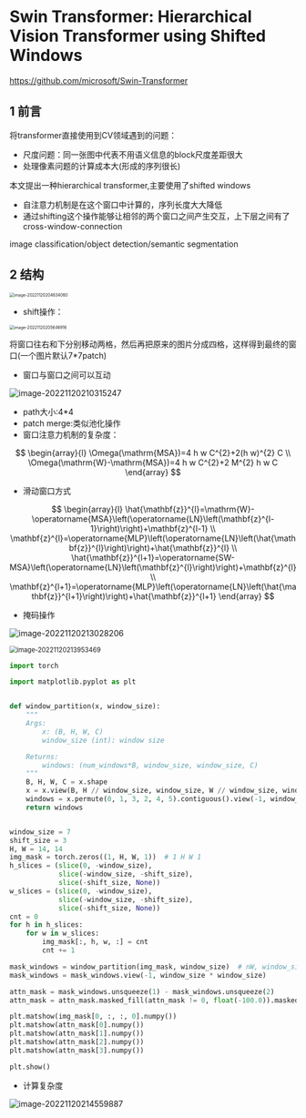 # Swin Transformer: Hierarchical Vision Transformer using Shifted Windows

https://github.com/microsoft/Swin-Transformer

## 1 前言

将transformer直接使用到CV领域遇到的问题：

- 尺度问题：同一张图中代表不用语义信息的block尺度差距很大
- 处理像素问题的计算成本大(形成的序列很长)

本文提出一种hierarchical transformer,主要使用了shifted windows

- 自注意力机制是在这个窗口中计算的，序列长度大大降低
- 通过shifting这个操作能够让相邻的两个窗口之间产生交互，上下层之间有了cross-window-connection

image classification/object detection/semantic segmentation

## 2 结构

<img src="C:\Users\jyh\AppData\Roaming\Typora\typora-user-images\image-20221120204634060.png" alt="image-20221120204634060" style="zoom:50%;" />

- shift操作：

<img src="C:\Users\jyh\AppData\Roaming\Typora\typora-user-images\image-20221120205646916.png" alt="image-20221120205646916" style="zoom:50%;" />

将窗口往右和下分别移动两格，然后再把原来的图片分成四格，这样得到最终的窗口(一个图片默认7*7patch)

- 窗口与窗口之间可以互动

![image-20221120210315247](C:\Users\jyh\AppData\Roaming\Typora\typora-user-images\image-20221120210315247.png)

- path大小:4*4
- patch merge:类似池化操作
- 窗口注意力机制的复杂度：

$$
\begin{array}{l}
\Omega(\mathrm{MSA})=4 h w C^{2}+2(h w)^{2} C \\
\Omega(\mathrm{W}-\mathrm{MSA})=4 h w C^{2}+2 M^{2} h w C
\end{array}
$$

- 滑动窗口方式

$$
\begin{array}{l}
\hat{\mathbf{z}}^{l}=\mathrm{W}-\operatorname{MSA}\left(\operatorname{LN}\left(\mathbf{z}^{l-1}\right)\right)+\mathbf{z}^{l-1} \\
\mathbf{z}^{l}=\operatorname{MLP}\left(\operatorname{LN}\left(\hat{\mathbf{z}}^{l}\right)\right)+\hat{\mathbf{z}}^{l} \\
\hat{\mathbf{z}}^{l+1}=\operatorname{SW-MSA}\left(\operatorname{LN}\left(\mathbf{z}^{l}\right)\right)+\mathbf{z}^{l} \\
\mathbf{z}^{l+1}=\operatorname{MLP}\left(\operatorname{LN}\left(\hat{\mathbf{z}}^{l+1}\right)\right)+\hat{\mathbf{z}}^{l+1}
\end{array}
$$

 

- 掩码操作

![image-20221120213028206](C:\Users\jyh\AppData\Roaming\Typora\typora-user-images\image-20221120213028206.png)

<img src="C:\Users\jyh\AppData\Roaming\Typora\typora-user-images\image-20221120213953469.png" alt="image-20221120213953469" style="zoom: 80%;" />

```python
import torch

import matplotlib.pyplot as plt


def window_partition(x, window_size):
    """
    Args:
        x: (B, H, W, C)
        window_size (int): window size

    Returns:
        windows: (num_windows*B, window_size, window_size, C)
    """
    B, H, W, C = x.shape
    x = x.view(B, H // window_size, window_size, W // window_size, window_size, C)
    windows = x.permute(0, 1, 3, 2, 4, 5).contiguous().view(-1, window_size, window_size, C)
    return windows


window_size = 7
shift_size = 3
H, W = 14, 14
img_mask = torch.zeros((1, H, W, 1))  # 1 H W 1
h_slices = (slice(0, -window_size),
            slice(-window_size, -shift_size),
            slice(-shift_size, None))
w_slices = (slice(0, -window_size),
            slice(-window_size, -shift_size),
            slice(-shift_size, None))
cnt = 0
for h in h_slices:
    for w in w_slices:
        img_mask[:, h, w, :] = cnt
        cnt += 1

mask_windows = window_partition(img_mask, window_size)  # nW, window_size, window_size, 1
mask_windows = mask_windows.view(-1, window_size * window_size)

attn_mask = mask_windows.unsqueeze(1) - mask_windows.unsqueeze(2)
attn_mask = attn_mask.masked_fill(attn_mask != 0, float(-100.0)).masked_fill(attn_mask == 0, float(0.0))

plt.matshow(img_mask[0, :, :, 0].numpy())
plt.matshow(attn_mask[0].numpy())
plt.matshow(attn_mask[1].numpy())
plt.matshow(attn_mask[2].numpy())
plt.matshow(attn_mask[3].numpy())

plt.show()
```

- 计算复杂度

![image-20221120214559887](C:\Users\jyh\AppData\Roaming\Typora\typora-user-images\image-20221120214559887.png)